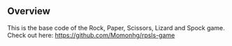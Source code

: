 ## Overview
This is the base code of the Rock, Paper, Scissors, Lizard and Spock game. Check out here: https://github.com/Momonhg/rpsls-game
